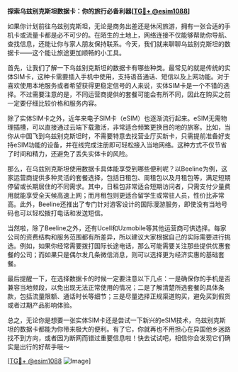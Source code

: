 **探索乌兹别克斯坦数据卡：你的旅行必备利器[[TG💪+ @esim1088](https://t.me/s/esim1088)]**

如果你计划前往乌兹别克斯坦，无论是商务出差还是休闲旅游，拥有一张合适的手机卡或流量卡都是必不可少的。在陌生的土地上，网络连接不仅能够帮助你导航、查找信息，还能让你与家人朋友保持联系。今天，我们就来聊聊乌兹别克斯坦的数据卡——这个能让旅途更加顺畅的小工具。

首先，让我们了解一下乌兹别克斯坦的数据卡有哪些种类。最常见的就是传统的实体SIM卡，这种卡需要插入手机中使用，支持语音通话、短信以及上网功能。对于喜欢使用本地服务或者希望获得更稳定信号的人来说，实体SIM卡是一个不错的选择。不过需要注意的是，不同运营商提供的套餐可能会有所不同，因此在购买之前一定要仔细比较价格和服务内容。

除了实体SIM卡之外，近年来电子SIM卡（eSIM）也逐渐流行起来。eSIM无需物理插槽，可以直接通过云端下载激活，非常适合频繁更换目的地的旅客。比如，当你从中国飞到乌兹别克斯坦时，不需要特意去找营业厅买新卡，只需提前准备好支持eSIM功能的设备，并在线完成注册即可轻松接入当地网络。这种方式不仅节省了时间和精力，还避免了丢失实体卡的风险。

那么，在乌兹别克斯坦使用数据卡具体能享受到哪些便利呢？以Beeline为例，这家运营商提供多种灵活的套餐选择，包括日租包、周租包以及月租包等，满足短期停留或长期居住的不同需求。其中，日租包非常适合短期访问者，只需支付少量费用就能享受全天候高速上网；而月租包则更适合留学生或常驻人员，性价比非常高。此外，Beeline还推出了专门针对游客设计的国际漫游服务，即使没有当地号码也可以轻松拨打电话和发送短信。

当然啦，除了Beeline之外，还有Ucell和Uzmobile等其他运营商可供选择。每家公司的资费结构和服务范围都有所差异，所以建议大家根据自己的实际需要进行挑选。例如，如果你经常需要拨打国际长途电话，那么可能需要关注那些提供优惠套餐的公司；而如果只是偶尔发几条微信消息，则可以选择更为经济实惠的基础套餐。

最后提醒一下，在选择数据卡的时候一定要注意以下几点：一是确保你的手机是否兼容当地频段，以免出现无法正常使用的情况；二是了解清楚所选套餐的具体条款，包括流量限额、通话时长等细节；三是尽量选择正规渠道购买，避免买到假货或者过期产品影响体验。

总之，无论你是想要一张实体SIM卡还是尝试一下新兴的eSIM技术，乌兹别克斯坦的数据卡都能为你带来极大的便利。有了它，你就再也不用担心在异国他乡迷路找不到方向，或者因为断网而错过重要信息啦！快去试试吧，相信你会发现它们确实是出行的好帮手哦～ 

[[TG💪+ @esim1088](https://t.me/s/esim1088) ![Image](https://i.postimg.cc/4NQfJmqS/Snipaste-2025-05-13-00-14-12.png)]